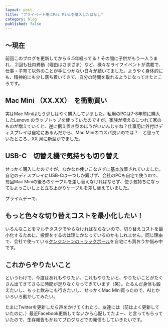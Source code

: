 ```yaml
---
layout: post
title: "プライベート用にMac Miniを購入したはなし"
category: blog
published: false
---
```


## 〜現在

前回このブログを更新してから６.5年経ってる！その間に子供がもう一人うまれ、２回も社内異動（理由はさまざま）など、様々なライフイベントが満載で、仕事・子育て以外のことが手につかない日々が続いてました。ようやく身体的にも、精神的にも少し落ち着いてきて、自分の時間を取れるようになってきたところです。

## Mac Mini （XX.XX）　を衝動買い
実はMac Miniはもう少しはやく購入していました。私用のPCは7-8年前に購入したLenovo のラップトップを使っていたのですが、家族が増えるにつれて家のものが増えていくと、逆に据え置き型のほうがいいんじゃね？仕事用に外付けディスプレイは自宅にあるんだから、Mac Miniのコスパ良いのでは？　と思っていたところ、XX 月に新型がでました。

## USB-C　切替え機で気持ちも切り替え
せっかく購入したのですが、なかなか使いこなさずに基本放置されていました。自宅のディスプレイにUSB-Cは一つしか繋げず、会社のPCも自宅で使うので、毎回Mac Miniの後ろのケーブルを差し替えなければならず、使う気持ちになってもよっこいしょと立ち上がりケーブルを差し替えていました。

プライムデーで、

## もっと色々な切り替えコストを最小化したい！

いろんなことをマルチタスクでやらなければならないので、切り替えコストを最小化するために、投資をするのは理にかなっているのかもしれません。同じ理由で、会社で使っている[ケンジントンのトラックボール](XXX)を自宅にも買おうか悩み中です。

## これからやりたいこと
というわけで、今度はあれもやりたい、これもやりたいと、やりたいことがたくさん出てきてさらに時間が足りなくなってきています（笑）。たるんだ身体も鍛えたいし、もっと飲みにも行きたいし、せっかくMac Mini買ったので、AIとかいろいろ動かしてみたい。

たまにTwitterを更新したら声をかけてくれたり、友達には（前はよく更新していたのに、）最近Facebook更新してないから心配してたよー、と言ってもらっていたので、生存報告もかねてブログなどでの発信もしていきたいです。